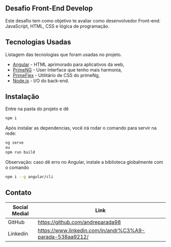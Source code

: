 ## Desafio Front-End Develop
Este desafio tem como objetivo te avaliar como desenvolvedor Front-end: JavaScript, HTML, CSS e lógica de programação.

## Tecnologias Usadas

Listagem das tecnologias que foram usadas no projeto.

- [Angular] - HTML aprimorado para aplicativos da web,
- [PrimeNG] - User Interface que tenho mais harmonia,
- [PrimeFlex] - Utilitário de CSS do primeNg,
- [Node.js] -  I/O do back-end.


## Instalação
Entre na pasta do projeto e dê


```sh
npm i
```

Após instalar as dependencias, você irá rodar o comando para servir na rede:

```sh
ng serve
ou
npm run build
```
Observação: caso dê erro no Angular, instale a biblioteca globalmente com o comando
```sh
npm i --g angular/cli
```

## Contato

| Social Medial | Link |
| ------ | ------ |
| GitHub | https://github.com/andreparada98|
|Linkedin | https://www.linkedin.com/in/andr%C3%A9-parada-538aa9212/ |



  [primeFlex]: <https://www.primefaces.org/primeflex/>
   [primeNG]: <https://www.primefaces.org/primeng/>
   [node.js]: <http://nodejs.org>
   [Angular]: <https://angular.io/>
